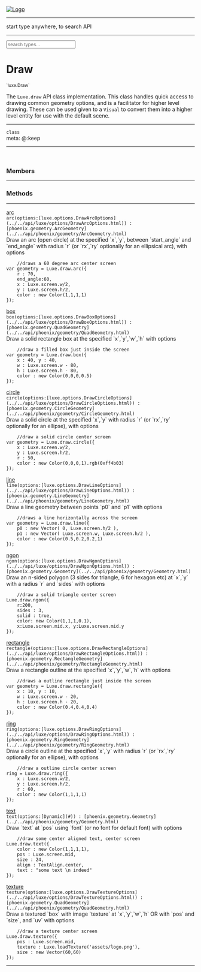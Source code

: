 
[![Logo](../../images/logo.png)](../../api/index.html)

<hr/>
start type anywhere, to search API
<hr/>

<script src="../../js/omnibar.js"> </script>
<link rel="stylesheet" type="text/css" href="../../css/omnibar.css" media="all">

<div id="omnibar"> <input id="omnibar_text" type="text" placeholder="search types..."></input></div>
<script  id="typelist" data-relpath="../../" data-types="Luxe,luxe.AppConfig,luxe.Audio,luxe.Camera,luxe.Circle,luxe.Color,luxe.ColorHSL,luxe.ColorHSV,luxe.Component,luxe.Core,luxe.Cursor,luxe.Debug,luxe.Draw,luxe.EmitHandler,luxe.Emitter,luxe.Entity,luxe.Events,luxe.Game,luxe.GamepadEvent,luxe.GamepadEventType,luxe.ID,luxe.Input,luxe.InputEvent,luxe.InputType,luxe.InteractState,luxe.Key,luxe.KeyEvent,luxe.Log,luxe.Matrix,luxe.Mesh,luxe.ModState,luxe.MouseButton,luxe.MouseEvent,luxe.NineSlice,luxe.Objects,luxe.Parcel,luxe.ParcelProgress,luxe.Particle,luxe.ParticleEmitter,luxe.ParticleEmitterInitData,luxe.ParticleSystem,luxe.Physics,luxe.PhysicsEngine,luxe.ProjectionType,luxe.Quaternion,luxe.Rectangle,luxe.Scan,luxe.Scene,luxe.Screen,luxe.Sound,luxe.Sprite,luxe.State,luxe.States,luxe.Text,luxe.TextAlign,luxe.TextEvent,luxe.TextEventType,luxe.Timer,luxe.TouchEvent,luxe.Transform,luxe.Vec,luxe.Vector,luxe.Visual,luxe._Core.CoreThreadRequest,luxe._Core.LoadShaderInfo,luxe._Core.LoadTextureInfo,luxe._Emitter.EmitNode,luxe._Events.EventConnection,luxe._Events.EventObject,luxe._NineSlice.Slice,luxe._Parcel.FontInfo,luxe._Parcel.ShaderInfo,luxe._Parcel.SoundInfo,luxe.collision.Collision,luxe.collision.CollisionData,luxe.collision.ShapeDrawer,luxe.collision.ShapeDrawerLuxe,luxe.collision.shapes.Circle,luxe.collision.shapes.Polygon,luxe.collision.shapes.Shape,luxe.components.Components,luxe.components.cameras.FlyCamera,luxe.components.render.MeshComponent,luxe.components.sprite.SpriteAnimation,luxe.components.sprite.SpriteAnimationData,luxe.components.sprite.SpriteAnimationEventData,luxe.components.sprite.SpriteAnimationFrame,luxe.components.sprite.SpriteAnimationFrameEvent,luxe.components.sprite.SpriteAnimationFrameSource,luxe.components.sprite.SpriteAnimationType,luxe.debug.BatcherDebugView,luxe.debug.DebugInspectorOptions,luxe.debug.DebugView,luxe.debug.Inspector,luxe.debug.ProfilerDebugView,luxe.debug.RenderStats,luxe.debug.StatsDebugView,luxe.debug.TraceDebugView,luxe.debug._ProfilerDebugView.ProfilerBar,luxe.debug._ProfilerDebugView.ProfilerValue,luxe.importers.obj.Data,luxe.importers.obj.Normal,luxe.importers.obj.Reader,luxe.importers.obj.UV,luxe.importers.obj.Vector,luxe.importers.obj.Vertex,luxe.importers.texturepacker.TexturePackerData,luxe.importers.texturepacker.TexturePackerFrame,luxe.importers.texturepacker.TexturePackerJSON,luxe.importers.texturepacker.TexturePackerJSONType,luxe.importers.texturepacker.TexturePackerMeta,luxe.importers.texturepacker.TexturePackerRect,luxe.importers.texturepacker.TexturePackerSize,luxe.importers.texturepacker.TexturePackerSpriteAnimation,luxe.macros.BuildVersion,luxe.macros.ComponentRules,luxe.macros.EntityRules,luxe.options.BatcherOptions,luxe.options.CameraOptions,luxe.options.CircleGeometryOptions,luxe.options.ColorOptions,luxe.options.ComponentOptions,luxe.options.DrawArcOptions,luxe.options.DrawBoxOptions,luxe.options.DrawCircleOptions,luxe.options.DrawLineOptions,luxe.options.DrawNgonOptions,luxe.options.DrawPlaneOptions,luxe.options.DrawRectangleOptions,luxe.options.DrawRingOptions,luxe.options.DrawTextureOptions,luxe.options.EntityOptions,luxe.options.FontOptions,luxe.options.GeometryOptions,luxe.options.LineGeometryOptions,luxe.options.LuxeCameraOptions,luxe.options.MeshOptions,luxe.options.NineSliceOptions,luxe.options.ParcelOptions,luxe.options.ParcelProgressOptions,luxe.options.ParticleEmitterOptions,luxe.options.ParticleOptions,luxe.options.PlaneGeometryOptions,luxe.options.QuadGeometryOptions,luxe.options.RectangleGeometryOptions,luxe.options.ResourceOptions,luxe.options.SpriteOptions,luxe.options.StateOptions,luxe.options.StatesOptions,luxe.options.TextureOptions,luxe.options.TileLayerOptions,luxe.options.TileOptions,luxe.options.TilemapOptions,luxe.options.TilemapVisualOptions,luxe.options.TilesetOptions,luxe.options.VisualOptions,luxe.options._DrawOptions.DrawOptions,luxe.resource.DataResource,luxe.resource.JSONResource,luxe.resource.Resource,luxe.resource.ResourceManager,luxe.resource.ResourceStats,luxe.resource.ResourceType,luxe.resource.SoundResource,luxe.resource.TextResource,luxe.structural.Bag,luxe.structural.BalancedBinarySearchTraverseMethod,luxe.structural.BalancedBinarySearchTree,luxe.structural.BalancedBinarySearchTreeNode,luxe.structural.BinarySearchTraverseMethod,luxe.structural.BinarySearchTree,luxe.structural.BinarySearchTreeNode,luxe.structural.Heap,luxe.structural.Pool,luxe.structural.Stack,luxe.structural.StackNode,luxe.structural._Bag.BagNode,luxe.tilemaps.Isometric,luxe.tilemaps.IsometricVisuals,luxe.tilemaps.Ortho,luxe.tilemaps.OrthoVisuals,luxe.tilemaps.Tile,luxe.tilemaps.TileArray,luxe.tilemaps.TileLayer,luxe.tilemaps.TileOffset,luxe.tilemaps.TiledMap,luxe.tilemaps.TiledMapOptions,luxe.tilemaps.Tilemap,luxe.tilemaps.TilemapOrientation,luxe.tilemaps.TilemapVisuals,luxe.tilemaps.TilemapVisualsLayerGeometry,luxe.tilemaps.Tileset,luxe.tilemaps.tiled.TiledLayer,luxe.tilemaps.tiled.TiledMapData,luxe.tilemaps.tiled.TiledObject,luxe.tilemaps.tiled.TiledObjectGroup,luxe.tilemaps.tiled.TiledObjectType,luxe.tilemaps.tiled.TiledPolyObject,luxe.tilemaps.tiled.TiledPropertyTile,luxe.tilemaps.tiled.TiledTile,luxe.tilemaps.tiled.TiledTileset,luxe.tween.Actuate,luxe.tween.BezierPath,luxe.tween.ComponentPath,luxe.tween.IComponentPath,luxe.tween.LinearPath,luxe.tween.MotionPath,luxe.tween.ObjectHash,luxe.tween.RotationPath,luxe.tween._Actuate.TweenTimer,luxe.tween.actuators.GenericActuator,luxe.tween.actuators.IGenericActuator,luxe.tween.actuators.MethodActuator,luxe.tween.actuators.MotionPathActuator,luxe.tween.actuators.PropertyDetails,luxe.tween.actuators.PropertyPathDetails,luxe.tween.actuators.SimpleActuator,luxe.tween.easing.Back,luxe.tween.easing.BackEaseIn,luxe.tween.easing.BackEaseInOut,luxe.tween.easing.BackEaseOut,luxe.tween.easing.Bounce,luxe.tween.easing.BounceEaseIn,luxe.tween.easing.BounceEaseInOut,luxe.tween.easing.BounceEaseOut,luxe.tween.easing.Cubic,luxe.tween.easing.CubicEaseIn,luxe.tween.easing.CubicEaseInOut,luxe.tween.easing.CubicEaseOut,luxe.tween.easing.Elastic,luxe.tween.easing.ElasticEaseIn,luxe.tween.easing.ElasticEaseInOut,luxe.tween.easing.ElasticEaseOut,luxe.tween.easing.Expo,luxe.tween.easing.ExpoEaseIn,luxe.tween.easing.ExpoEaseInOut,luxe.tween.easing.ExpoEaseOut,luxe.tween.easing.IEasing,luxe.tween.easing.Linear,luxe.tween.easing.LinearEaseNone,luxe.tween.easing.Quad,luxe.tween.easing.QuadEaseIn,luxe.tween.easing.QuadEaseInOut,luxe.tween.easing.QuadEaseOut,luxe.tween.easing.Quart,luxe.tween.easing.QuartEaseIn,luxe.tween.easing.QuartEaseInOut,luxe.tween.easing.QuartEaseOut,luxe.tween.easing.Quint,luxe.tween.easing.QuintEaseIn,luxe.tween.easing.QuintEaseInOut,luxe.tween.easing.QuintEaseOut,luxe.tween.easing.Sine,luxe.tween.easing.SineEaseIn,luxe.tween.easing.SineEaseInOut,luxe.tween.easing.SineEaseOut,luxe.utils.GeometryUtils,luxe.utils.JSON,luxe.utils.Maths,luxe.utils.UUID,luxe.utils.Utils,luxe.utils._UUID.Rule30,luxe.utils.json.JSONDecoder,luxe.utils.json.JSONEncoder,luxe.utils.json.JSONParseError,luxe.utils.json.JSONToken,luxe.utils.json.JSONTokenType,luxe.utils.json.JSONTokenizer,phoenix.BatchGroup,phoenix.BatchState,phoenix.Batcher,phoenix.BatcherKey,phoenix.BitmapFont,phoenix.BlendMode,phoenix.Camera,phoenix.Character,phoenix.Circle,phoenix.ClampType,phoenix.Color,phoenix.ColorHSL,phoenix.ColorHSV,phoenix.DualQuaternion,phoenix.FilterType,phoenix.KerningKey,phoenix.KeyValuePair,phoenix.Matrix,phoenix.MatrixTransform,phoenix.PageInfo,phoenix.PrimitiveType,phoenix.ProjectionType,phoenix.Quaternion,phoenix.Ray,phoenix.Rectangle,phoenix.RenderPass,phoenix.RenderPath,phoenix.RenderState,phoenix.RenderTexture,phoenix.Renderer,phoenix.RendererStats,phoenix.Shader,phoenix.Spatial,phoenix.TextAlign,phoenix.Texture,phoenix.Transform,phoenix.UniformValue,phoenix.UniformValueType,phoenix.Vec,phoenix.Vector,phoenix._Vector.Vec_Impl_,phoenix.geometry.ArcGeometry,phoenix.geometry.CircleGeometry,phoenix.geometry.ComplexGeometry,phoenix.geometry.ComplexQuad,phoenix.geometry.CompositeGeometry,phoenix.geometry.Geometry,phoenix.geometry.GeometryKey,phoenix.geometry.GeometryState,phoenix.geometry.LineGeometry,phoenix.geometry.PlaneGeometry,phoenix.geometry.QuadGeometry,phoenix.geometry.RectangleGeometry,phoenix.geometry.RingGeometry,phoenix.geometry.TextGeometry,phoenix.geometry.TextureCoord,phoenix.geometry.TextureCoordSet,phoenix.geometry.Vertex,phoenix.utils.Rendering"></script>



<h1>Draw</h1>
<small>`luxe.Draw`</small>

The `Luxe.draw` API class implementation.
    This class handles quick access to drawing common geometry options,
    and is a facilitator for higher level drawing. These can be used given to a `Visual` to convert
    them into a higher level entity for use with the default scene.

<hr/>

`class`<br/><span class="meta">
meta: @:keep</span>

<hr/>


&nbsp;
&nbsp;




<h3>Members</h3> <hr/>


<h3>Methods</h3> <hr/><span class="method apipage">
            <a name="arc"><a class="lift" href="#arc">arc</a></a><div class="clear"></div>
            <code class="signature apipage">arc(options:[luxe.options.DrawArcOptions](../../api/luxe/options/DrawArcOptions.html)<span></span>) : [phoenix.geometry.ArcGeometry](../../api/phoenix/geometry/ArcGeometry.html)</code><br/><span class="small_desc_flat">Draw an arc (open circle) at the specified `x`,`y`, between `start_angle` and `end_angle` with radius `r` (or `rx`,`ry` optionally for an ellipsical arc), with options</span>

```
    //draws a 60 degree arc center screen
var geometry = Luxe.draw.arc({
    r : 70,
    end_angle:60,
    x : Luxe.screen.w/2,
    y : Luxe.screen.h/2,
    color : new Color(1,1,1,1)
});
```
</span>
<span class="method apipage">
            <a name="box"><a class="lift" href="#box">box</a></a><div class="clear"></div>
            <code class="signature apipage">box(options:[luxe.options.DrawBoxOptions](../../api/luxe/options/DrawBoxOptions.html)<span></span>) : [phoenix.geometry.QuadGeometry](../../api/phoenix/geometry/QuadGeometry.html)</code><br/><span class="small_desc_flat">Draw a solid rectangle box at the specified `x`,`y`,`w`,`h` with options</span>

```
    //draw a filled box just inside the screen
var geometry = Luxe.draw.box({
    x : 40, y : 40,
    w : Luxe.screen.w - 80,
    h : Luxe.screen.h - 80,
    color : new Color(0,0,0,0.5)
});
```
</span>
<span class="method apipage">
            <a name="circle"><a class="lift" href="#circle">circle</a></a><div class="clear"></div>
            <code class="signature apipage">circle(options:[luxe.options.DrawCircleOptions](../../api/luxe/options/DrawCircleOptions.html)<span></span>) : [phoenix.geometry.CircleGeometry](../../api/phoenix/geometry/CircleGeometry.html)</code><br/><span class="small_desc_flat">Draw a solid circle at the specified `x`,`y` with radius `r` (or `rx`,`ry` optionally for an ellipse), with options</span>

```
    //draw a solid circle center screen
var geometry = Luxe.draw.circle({
    x : Luxe.screen.w/2,
    y : Luxe.screen.h/2,
    r : 50,
    color : new Color(0,0,0,1).rgb(0xff4b03)
});
```
</span>
<span class="method apipage">
            <a name="line"><a class="lift" href="#line">line</a></a><div class="clear"></div>
            <code class="signature apipage">line(options:[luxe.options.DrawLineOptions](../../api/luxe/options/DrawLineOptions.html)<span></span>) : [phoenix.geometry.LineGeometry](../../api/phoenix/geometry/LineGeometry.html)</code><br/><span class="small_desc_flat">Draw a line geometry between points `p0` and `p1` with options</span>

```
    //draws a line horizontally across the screen
var geometry = Luxe.draw.line({
    p0 : new Vector( 0, Luxe.screen.h/2 ),
    p1 : new Vector( Luxe.screen.w, Luxe.screen.h/2 ),
    color : new Color(0.5,0.2,0.2,1)
});
```
</span>
<span class="method apipage">
            <a name="ngon"><a class="lift" href="#ngon">ngon</a></a><div class="clear"></div>
            <code class="signature apipage">ngon(options:[luxe.options.DrawNgonOptions](../../api/luxe/options/DrawNgonOptions.html)<span></span>) : [phoenix.geometry.Geometry](../../api/phoenix/geometry/Geometry.html)</code><br/><span class="small_desc_flat">Draw an n-sided polygon (3 sides for triangle, 6 for hexagon etc) at `x`,`y` with a radius `r` and `sides` with options</span>

```
    //draw a solid triangle center screen
Luxe.draw.ngon({
    r:200,
    sides : 3,
    solid : true,
    color: new Color(1,1,1,0.1),
    x:Luxe.screen.mid.x, y:Luxe.screen.mid.y
});
```
</span>
<span class="method apipage">
            <a name="rectangle"><a class="lift" href="#rectangle">rectangle</a></a><div class="clear"></div>
            <code class="signature apipage">rectangle(options:[luxe.options.DrawRectangleOptions](../../api/luxe/options/DrawRectangleOptions.html)<span></span>) : [phoenix.geometry.RectangleGeometry](../../api/phoenix/geometry/RectangleGeometry.html)</code><br/><span class="small_desc_flat">Draw a rectangle outline at the specified `x`,`y`,`w`,`h` with options</span>

```
    //draws a outline rectangle just inside the screen
var geometry = Luxe.draw.rectangle({
    x : 10, y : 10,
    w : Luxe.screen.w - 20,
    h : Luxe.screen.h - 20,
    color : new Color(0.4,0.4,0.4)
});
```
</span>
<span class="method apipage">
            <a name="ring"><a class="lift" href="#ring">ring</a></a><div class="clear"></div>
            <code class="signature apipage">ring(options:[luxe.options.DrawRingOptions](../../api/luxe/options/DrawRingOptions.html)<span></span>) : [phoenix.geometry.RingGeometry](../../api/phoenix/geometry/RingGeometry.html)</code><br/><span class="small_desc_flat">Draw a circle outline at the specified `x`,`y` with radius `r` (or `rx`,`ry` optionally for an ellipse), with options</span>

```
    //draw a outline circle center screen
ring = Luxe.draw.ring({
    x : Luxe.screen.w/2,
    y : Luxe.screen.h/2,
    r : 60,
    color : new Color(1,1,1,1)
});
```
</span>
<span class="method apipage">
            <a name="text"><a class="lift" href="#text">text</a></a><div class="clear"></div>
            <code class="signature apipage">text(options:[Dynamic](#)<span></span>) : [phoenix.geometry.Geometry](../../api/phoenix/geometry/Geometry.html)</code><br/><span class="small_desc_flat">Draw `text` at `pos` using `font` (or no font for default font) with options</span>

```
    //draw some center aligned text, center screen
Luxe.draw.text({
    color : new Color(1,1,1,1),
    pos : Luxe.screen.mid,
    size : 24,
    align : TextAlign.center,
    text : "some text \n indeed"
});
```
</span>
<span class="method apipage">
            <a name="texture"><a class="lift" href="#texture">texture</a></a><div class="clear"></div>
            <code class="signature apipage">texture(options:[luxe.options.DrawTextureOptions](../../api/luxe/options/DrawTextureOptions.html)<span></span>) : [phoenix.geometry.QuadGeometry](../../api/phoenix/geometry/QuadGeometry.html)</code><br/><span class="small_desc_flat">Draw a textured `box` with image `texture` at `x`,`y`,`w`,`h` OR with `pos` and `size`, and `uv` with options</span>

```
    //draw a texture center screen
Luxe.draw.texture({
    pos : Luxe.screen.mid,
    texture : Luxe.loadTexture('assets/logo.png'),
    size : new Vector(60,60)
});
```
</span>



<hr/>

&nbsp;
&nbsp;
&nbsp;
&nbsp;